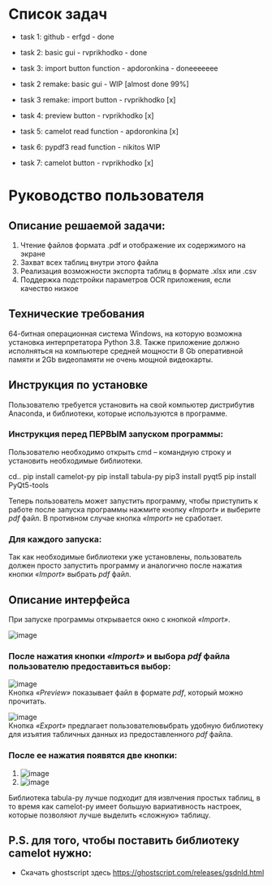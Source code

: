 # Список задач
* task 1: github - erfgd - done
* task 2: basic gui - rvprikhodko - done
* task 3: import button function - apdoronkina - doneeeeeee

* task 2 remake: basic gui - WIP [almost done 99%]
* task 3 remake: import button - rvprikhodko [x]
* task 4: preview button - rvprikhodko [x]
* task 5: camelot read function - apdoronkina [x]
* task 6: pypdf3 read function - nikitos WIP
* task 7: camelot button - rvprikhodko [x]

# Руководство пользователя
## Описание решаемой задачи:
1.	Чтение файлов формата .pdf и отображение их содержимого на экране
2.	Захват всех таблиц внутри этого файла
3.	Реализация возможности экспорта таблиц в формате .xlsx или .csv
4.	Поддержка подстройки параметров OCR приложения, если качество низкое

## Технические требования
64-битная операционная система Windows, на которую возможна установка интерпретатора Python 3.8. Также приложение должно исполняться на компьютере средней мощности 8 Gb оперативной памяти и 2Gb видеопамяти не очень мощной видеокарты.

## Инструкция по установке
Пользователю требуется установить на свой компьютер дистрибутив Anaconda, и библиотеки, которые используются в программе.
### Инструкция перед ПЕРВЫМ запуском программы:
Пользователю необходимо открыть cmd – командную строку и установить необходимые библиотеки.

cd..
pip install camelot-py
pip install tabula-py
pip3 install pyqt5
pip install PyQt5-tools

Теперь пользователь может запустить программу, чтобы приступить к работе после запуска программы нажмите кнопку *«Import»* и выберите *pdf* файл. В противном случае кнопка *«Import»* не сработает.
### Для каждого запуска: 
Так как необходимые библиотеки уже установлены, пользователь должен просто запустить программу и аналогично после нажатия кнопки *«Import»* выбрать *pdf* файл.

## Описание интерфейса 
При запуске программы открывается окно с кнопкой *«Import»*.

 ![image](https://user-images.githubusercontent.com/100873734/166367258-40eefc60-e5b8-4371-9494-ce4783980119.png)

### После нажатия кнопки *«Import»* и выбора *pdf* файла пользователю предоставиться выбор:

![image](https://user-images.githubusercontent.com/100873734/166367737-aef30dae-0d77-43e4-ae76-233cbf44be36.png)                  
Кнопка *«Preview»* показывает файл в формате *pdf*, который можно прочитать.

![image](https://user-images.githubusercontent.com/100873734/166368741-4dbf5689-67b2-4678-a592-fe19faffbc32.png)                
Кнопка *«Export»* предлагает пользователювыбрать удобную библиотеку для изъятия табличных данных из предоставленного *pdf* файла. 
### После ее нажатия появятся две кнопки: 

1.	![image](https://user-images.githubusercontent.com/100873734/166369976-476c0690-0fc4-455f-a2a2-56096b8b96d7.png)                                 
2. ![image](https://user-images.githubusercontent.com/100873734/166370992-eaf2708d-7020-46f9-a087-c132a58eb441.png)
                  

 Библиотека tabula-py лучше подходит для извлчения простых таблиц, в то время как camelot-py имеет большую вариативность настроек, которые позволяют лучше выделить «сложную» таблицу.

## P.S. для того, чтобы поставить библиотеку camelot нужно:
* Скачать ghostscript здесь https://ghostscript.com/releases/gsdnld.html
